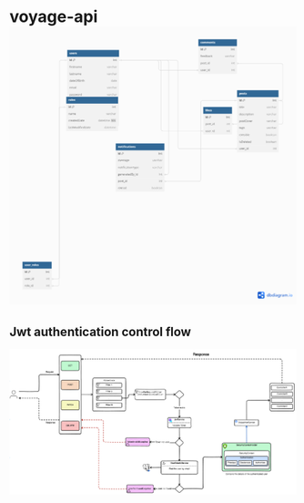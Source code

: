 ﻿# voyage-api![voyage-database-mappings.png](voyage-database-mappings.png)

 ## Jwt authentication control flow

![img.png](img.png)
